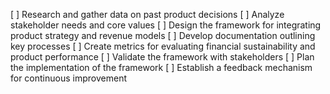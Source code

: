 [ ] Research and gather data on past product decisions
[ ] Analyze stakeholder needs and core values
[ ] Design the framework for integrating product strategy and revenue models
[ ] Develop documentation outlining key processes
[ ] Create metrics for evaluating financial sustainability and product performance
[ ] Validate the framework with stakeholders
[ ] Plan the implementation of the framework
[ ] Establish a feedback mechanism for continuous improvement